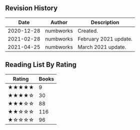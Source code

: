 ## Revision History

| Date | Author | Description |
|---|---|---|
| 2020-12-28 | numbworks | Created. |
| 2021-02-28 | numbworks | February 2021 update. |
| 2021-04-25 | numbworks | March 2021 update. |

## Reading List By Rating

|Rating|Books|
|---|---|
|★★★★★|9|
|★★★★☆|30|
|★★★☆☆|88|
|★★☆☆☆|116|
|★☆☆☆☆|96|